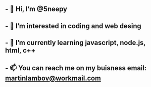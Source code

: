 ## - 👋 Hi, I’m @5neepy
## - 👀 I’m interested in coding and web desing
## - 🌱 I’m currently learning javascript, node.js, html, c++
## - 📫 You can reach me on my buisness email: martinlambov@workmail.com

<!---
5neepy/5neepy is a ✨ special ✨ repository because its `README.md` (this file) appears on your GitHub profile.
You can click the Preview link to take a look at your changes.
--->
